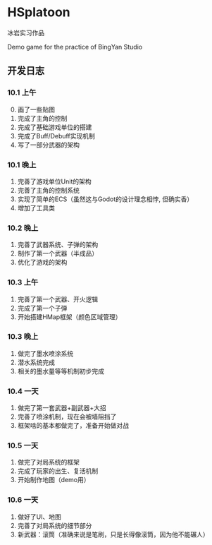 # HSplatoon
冰岩实习作品

Demo game for the practice of BingYan Studio


## 开发日志
### 10.1 上午
0. 画了一些贴图
1. 完成了主角的控制
2. 完成了基础游戏单位的搭建
3. 完成了Buff/Debuff实现机制
4. 写了一部分武器的架构

### 10.1 晚上
1. 完善了游戏单位Unit的架构
2. 完善了主角的控制系统
3. 实现了简单的ECS（虽然这与Godot的设计理念相悖, 但确实香）
4. 增加了工具类

### 10.2 晚上
1. 完善了武器系统、子弹的架构
2. 制作了第一个武器（半成品）
3. 优化了游戏的架构

### 10.3 上午
1. 完善了第一个武器、开火逻辑
2. 完成了第一个子弹
3. 开始搭建HMap框架（颜色区域管理）

### 10.3 晚上
1. 做完了墨水喷涂系统
2. 潜水系统完成
3. 相关的墨水量等等机制初步完成

### 10.4 一天
1. 做完了第一套武器+副武器+大招
2. 完善了喷涂机制，现在会被墙阻挡了
3. 框架啥的基本都做完了，准备开始做对战

### 10.5 一天
1. 做完了对局系统的框架
2. 完成了玩家的出生、复活机制
3. 开始制作地图（demo用）

### 10.6 一天
1. 做好了UI、地图
2. 完善了对局系统的细节部分
3. 新武器：滚筒（准确来说是笔刷，只是长得像滚筒，因为他不能碾人）